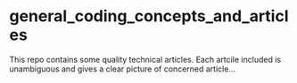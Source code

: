 # general_coding_concepts_and_articles

This repo contains some quality technical articles.
Each artcile included is unambiguous and gives a clear picture of concerned article...
